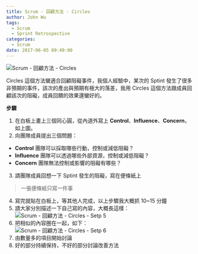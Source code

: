```yaml
---
title: Scrum - 回顧方法 - Circles
author: John Wu
tags:
  - Scrum
  - Sprint Retrospective
categories:
  - Scrum
date: 2017-06-05 09:49:00
---
```

![Scrum - 回顧方法 - Circles](/images/pasted-163.png)

Circles 這個方法蠻適合回顧阻礙事件，我個人經驗中，某次的 Sptint 發生了很多非預期的事件，該次的產出與預期有極大的落差，我用 Circles 這個方法跟成員回顧該次的阻礙，成員回饋的效果還蠻好的。

<!-- more -->

**步驟**

1. 在白板上畫上三個同心圓，從內道外寫上 **Control**、**Influence**、**Concern**，如上圖。  
2. 向團隊成員提出三個問題：
 * **Control** 團隊可以採取哪些行動，控制或減低阻礙？  
 * **Influence** 團隊可以透過哪些外部資源，控制或減低阻礙？  
 * **Concern** 團隊無法控制或影響的阻礙有哪些？  
3. 請團隊成員回想一下 Sptint 發生的阻礙，寫在便條紙上  
 > 一張便條紙只寫一件事  
4. 寫完就貼在白板上，等其他人完成，以上步驟我大概抓 10~15 分鐘  
5. 請大家分別描述一下自己寫的內容，大概長這樣： 
![Scrum - 回顧方法 - Circles - Setp 5](/images/pasted-164.png)
6. 把相似的內容圈在一起，如下：  
![Scrum - 回顧方法 - Circles - Setp 6](/images/pasted-165.png)
7. 由數量多的項目開始討論  
8. 好的部分持續保持，不好的部分討論改善方法  